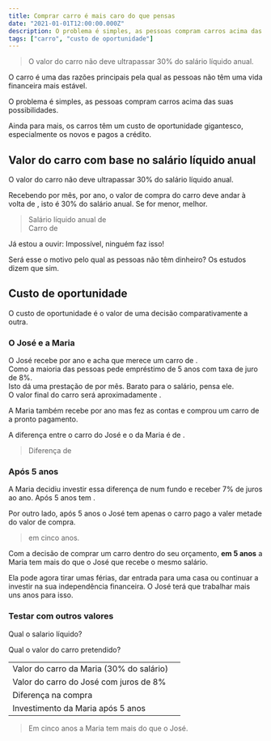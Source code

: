 ```yaml
---
title: Comprar carro é mais caro do que pensas
date: "2021-01-01T12:00:00.000Z"
description: O problema é simples, as pessoas compram carros acima das suas possibilidades.
tags: ["carro", "custo de oportunidade"]
---
```


> O valor do carro não deve ultrapassar 30% do salário líquido anual.

O carro é uma das razões principais pela qual as pessoas não têm uma vida financeira mais estável.

O problema é simples, as pessoas compram carros acima das suas possibilidades.

Ainda para mais, os carros têm um custo de oportunidade gigantesco, especialmente os novos e pagos a crédito.

## Valor do carro com base no salário líquido anual

O valor do carro não deve ultrapassar 30% do salário líquido anual.

Recebendo <salary edit="true" perMonth="14"></salary> por mês, <salary edit="true"></salary> por ano, o valor de compra do carro deve andar à volta de <salary percentage="0.30"></salary>, isto é 30% do salário anual. Se for menor, melhor.

> Salário líquido anual de <salary year="true"></salary>\
> Carro de <salary percentage="0.30"></salary>

Já estou a ouvir: Impossível, ninguém faz isso!

Será esse o motivo pelo qual as pessoas não têm dinheiro? Os estudos dizem que sim.

## Custo de oportunidade

O custo de oportunidade é o valor de uma decisão comparativamente a outra.

### <a name="josemariaexample"></a> O José e a Maria

O José recebe <salary year="true" edit="true"></salary> por ano e acha que merece um carro de <car edit="true" value="true"></car>.\
Como a maioria das pessoas pede empréstimo de 5 anos com taxa de juro de 8%.\
Isto dá uma prestação de <car payment="true"></car> por mês. Barato para o salário, pensa ele.\
O valor final do carro será aproximadamente <car total="true"></car>.

A Maria também recebe <salary year="true" edit="true"></salary> por ano mas fez as contas e comprou um carro de <salary percentage="0.3"></salary> a pronto pagamento.

A diferença entre o carro do José e o da Maria é de <car difference="true"></car>.

> Diferença de <car difference="true"></car>

### Após 5 anos

A Maria decidiu investir essa diferença de <car difference="true"></car> num fundo e receber 7% de juros ao ano. Após 5 anos tem <car differenceinterest="7"></interest>.

Por outro lado, após 5 anos o José tem apenas o carro pago a valer metade do valor de compra.

> <car differenceinterest="7"></car> em cinco anos.

Com a decisão de comprar um carro dentro do seu orçamento, **em 5 anos** a Maria tem mais **<car differenceinterest="7"></car>** do que o José que recebe o mesmo salário.

Ela pode agora tirar umas férias, dar entrada para uma casa ou continuar a investir na sua independência financeira. O José terá que trabalhar mais uns anos para isso.

### Testar com outros valores

Qual o salario líquido?

<salary selector="true"></salary>

Qual o valor do carro pretendido?
<car selector="true"></car>

|                                          |                                        |
| ---------------------------------------- | :------------------------------------: |
| Valor do carro da Maria (30% do salário) | **<salary percentage="0.3"></salary>** |
| Valor do carro do José com juros de 8%   |      **<car total="true"></car>**      |
| Diferença na compra                      |   **<car difference="true"></car>**    |
| Investimento da Maria após 5 anos        | **<car differenceinterest="7"></car>** |

> Em cinco anos a Maria tem mais <car differenceinterest="7"></car> do que o José.

<salary editor="true"></salary>
<car editor="true"></car>

